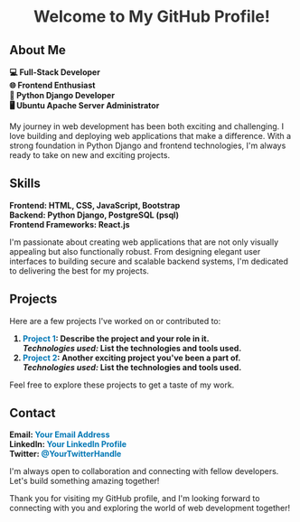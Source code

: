 <!DOCTYPE html>
<html>
<head>
  <style>
    /* Header Style */
    h1 {
      font-size: 28px;
      color: #333;
      text-align: center;
    }

    /* Subheader Style */
    h2 {
      font-size: 20px;
      color: #555;
      text-align: center;
    }

    /* Skills Section Style */
    ul {
      list-style-type: none;
      margin: 0;
      padding: 0;
    }

    li {
      font-weight: bold;
    }

    /* Contact Section Style */
    a {
      text-decoration: none;
      color: #0077B5;
    }
  </style>
</head>
<body>
  <h1>Welcome to My GitHub Profile!</h1>

  <h2>About Me</h2>
  <ul>
    <li>💻 Full-Stack Developer</li>
    <li>🌐 Frontend Enthusiast</li>
    <li>🐍 Python Django Developer</li>
    <li>🖥️ Ubuntu Apache Server Administrator</li>
  </ul>

  <p>My journey in web development has been both exciting and challenging. I love building and deploying web applications that make a difference. With a strong foundation in Python Django and frontend technologies, I'm always ready to take on new and exciting projects.</p>

  <h2>Skills</h2>
  <ul>
    <li><strong>Frontend</strong>: HTML, CSS, JavaScript, Bootstrap</li>
    <li><strong>Backend</strong>: Python Django, PostgreSQL (psql)</li>
    <li><strong>Frontend Frameworks</strong>: React.js</li>
  </ul>

  <p>I'm passionate about creating web applications that are not only visually appealing but also functionally robust. From designing elegant user interfaces to building secure and scalable backend systems, I'm dedicated to delivering the best for my projects.</p>

  <h2>Projects</h2>
  <p>Here are a few projects I've worked on or contributed to:</p>
  <ol>
    <li><a href="link-to-project">Project 1</a>: Describe the project and your role in it.<br>
      <em>Technologies used:</em> List the technologies and tools used.
    </li>
    <li><a href="link-to-project">Project 2</a>: Another exciting project you've been a part of.<br>
      <em>Technologies used:</em> List the technologies and tools used.
    </li>
  </ol>

  <p>Feel free to explore these projects to get a taste of my work.</p>

  <h2>Contact</h2>
  <ul>
    <li>Email: <a href="mailto:youremail@example.com">Your Email Address</a></li>
    <li>LinkedIn: <a href="https://www.linkedin.com/in/yourprofile">Your LinkedIn Profile</a></li>
    <li>Twitter: <a href="https://twitter.com/yourhandle">@YourTwitterHandle</a></li>
  </ul>

  <p>I'm always open to collaboration and connecting with fellow developers. Let's build something amazing together!</p>

  <p>Thank you for visiting my GitHub profile, and I'm looking forward to connecting with you and exploring the world of web development together!</p>
</body>
</html>
